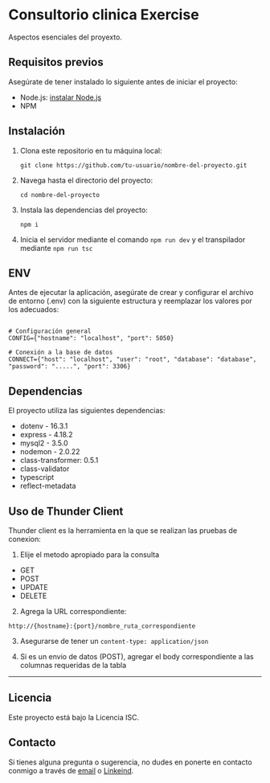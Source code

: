 # Consultorio clinica Exercise

Aspectos esenciales del proyexto.

## Requisitos previos

Asegúrate de tener instalado lo siguiente antes de iniciar el proyecto:

- Node.js: [instalar Node.js](https://nodejs.org)
- NPM

## Instalación

1. Clona este repositorio en tu máquina local:

   ```shell
   git clone https://github.com/tu-usuario/nombre-del-proyecto.git
   ```

2. Navega hasta el directorio del proyecto:

   ```shell
   cd nombre-del-proyecto
   ```

3. Instala las dependencias del proyecto:

   ```shell
   npm i
   ```
4. Inicia el servidor mediante el comando `npm run dev` y el transpilador mediante `npm run tsc`




## ENV
Antes de ejecutar la aplicación, asegúrate de crear y configurar el archivo de entorno (.env) con la siguiente estructura y reemplazar los valores por los adecuados:

```plaintext

# Configuración general
CONFIG={"hostname": "localhost", "port": 5050}

# Conexión a la base de datos
CONNECT={"host": "localhost", "user": "root", "database": "database", "password": ".....", "port": 3306}
```

## Dependencias

El proyecto utiliza las siguientes dependencias:

- dotenv - 16.3.1
- express - 4.18.2
- mysql2 - 3.5.0
- nodemon - 2.0.22
- class-transformer: 0.5.1
- class-validator
- typescript
- reflect-metadata


##  Uso de Thunder Client

Thunder client es la herramienta en la que se realizan las pruebas de conexion:

1. Elije el metodo apropiado para la consulta
- GET
- POST
- UPDATE
- DELETE

2. Agrega la URL correspondiente:
```
http://{hostname}:{port}/nombre_ruta_correspondiente
```

3. Asegurarse de tener un `content-type: application/json`

4. Si es un envio de datos (POST), agregar el body correspondiente a las columnas requeridas de la tabla

---

## Licencia

Este proyecto está bajo la Licencia ISC.


## Contacto

Si tienes alguna pregunta o sugerencia, no dudes en ponerte en contacto conmigo a través de [email](angelgg2020@outlook.com) o [Linkeind](https://www.linkedin.com/in/angel-velascoo/).
